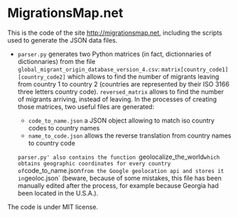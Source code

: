 MigrationsMap.net
=================

This is the code of the site http://migrationsmap.net, including the scripts
used to generate the JSON data files.

* `parser.py` generates two Python matrices (in fact, dictionnaries of dictionnaries) from
  the file `global_migrant_origin_database_version_4.csv`: `matrix[country_code1][country_code2]`
  which allows to find the number of migrants leaving from country 1 to country 2 (countries
  are represented by their ISO 3166 three letters country code). `reversed_matrix` allows
  to find the number of migrants arriving, instead of leaving.
  In the processes of creating those matrices, two useful files are generated:
     * `code_to_name.json` a JSON object allowing to match iso country codes to country names
     * `name_to_code.json` allows the reverse translation from country names to country code

  `parser.py' also contains the function `geolocalize_the_world`
  which obtains geographic coordinates for every country of `code_to_name.json` from the Google
  geolocation api and stores it in `geoloc.json` (beware, because of some mistakes, this file
  has been manually edited after the process, for example because Georgia had been located
  in the U.S.A.).

The code is under MIT license. 


